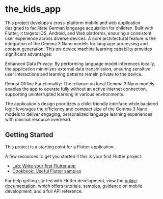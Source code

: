 # the_kids_app

This project develops a cross-platform mobile and web application designed to facilitate German language acquisition for children. Built with Flutter, it targets iOS, Android, and Web platforms, ensuring a consistent user experience across diverse devices. A core architectural feature is the integration of the Gemma 3 Nano models for language processing and content generation. This on-device machine learning capability provides significant advantages:

Enhanced Data Privacy: By performing language model inferences locally, the application minimizes external data transmission, ensuring sensitive user interactions and learning patterns remain private to the device.

Robust Offline Functionality: The reliance on local Gemma 3 Nano models enables the app to operate fully without an active internet connection, supporting uninterrupted learning in various environments.

The application's design prioritizes a child-friendly interface while backend logic leverages the efficiency and compact size of the Gemma 3 Nano models to deliver engaging, personalized language learning experiences with minimal resource overhead.

## Getting Started

This project is a starting point for a Flutter application.

A few resources to get you started if this is your first Flutter project:

- [Lab: Write your first Flutter app](https://docs.flutter.dev/get-started/codelab)
- [Cookbook: Useful Flutter samples](https://docs.flutter.dev/cookbook)

For help getting started with Flutter development, view the
[online documentation](https://docs.flutter.dev/), which offers tutorials,
samples, guidance on mobile development, and a full API reference.
